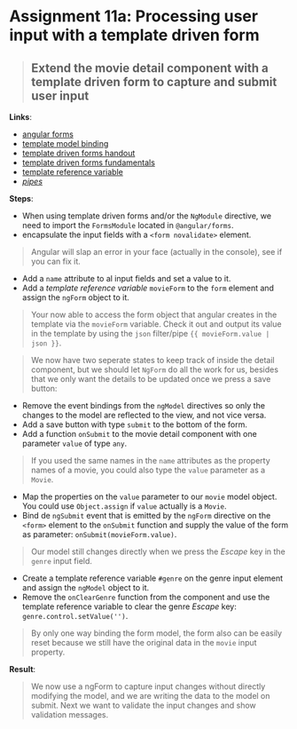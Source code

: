 Assignment 11a: Processing user input with a template driven form
==============================================

> ## Extend the movie detail component with a template driven form to capture and submit user input

**Links**:
- [angular forms](https://angular.io/docs/ts/latest/guide/forms.html)
- [template model binding](https://angular-2-training-book.rangle.io/handout/forms/template-driven/template-model-binding.html)
- [template driven forms handout](https://angular-2-training-book.rangle.io/handout/forms/template-driven/template-driven_forms.html)
- [template driven forms fundamentals](https://toddmotto.com/angular-2-forms-template-driven)
- [template reference variable](https://angular.io/docs/ts/latest/guide/template-syntax.html#!#ref-vars)
- *[pipes](https://angular.io/docs/ts/latest/guide/pipes.html)*

**Steps**:
- When using template driven forms and/or the `NgModule` directive, we need to import the `FormsModule` located in `@angular/forms`.
- encapsulate the input fields with a `<form novalidate>` element.
> Angular will slap an error in your face (actually in the console), see if you can fix it.
- Add a `name` attribute to al input fields and set a value to it.
- Add a *template reference variable* `movieForm` to the `form` element and assign the `ngForm` object to it.
> Your now able to access the form object that angular creates in the template via the `movieForm` variable.
> Check it out and output its value in the template by using the `json` filter/pipe `{{ movieForm.value | json }}`.

> We now have two seperate states to keep track of inside the detail component, but we should let `NgForm` do all the work for us,
> besides that we only want the details to be updated once we press a save button:
- Remove the event bindings from the `ngModel` directives so only the changes to the model are reflected to the view, and not vice versa.
- Add a save button with type `submit` to the bottom of the form.
- Add a function `onSubmit` to the movie detail component with one parameter `value` of type `any`.
> If you used the same names in the `name` attributes as the property names of a movie, you could also type the `value` parameter as a `Movie`.
- Map the properties on the `value` parameter to our `movie` model object. You could use `Object.assign` if `value` actually is a `Movie`.
- Bind de `ngSubmit` event that is emitted by the `ngForm` directive on the `<form>` element to the `onSubmit` function and supply the value of the form as parameter: `onSubmit(movieForm.value)`.
> Our model still changes directly when we press the *Escape* key in the `genre` input field.
- Create a template reference variable `#genre` on the genre input element and assign the `ngModel` object to it.
- Remove the `onClearGenre` function from the component and use the template reference variable to clear the genre *Escape* key: `genre.control.setValue('')`.
> By only one way binding the form model, the form also can be easily reset because we still have the original data in the `movie` input property.

**Result**:
> We now use a ngForm to capture input changes without directly modifying the model, and we are writing the data to the model on submit.
> Next we want to validate the input changes and show validation messages.